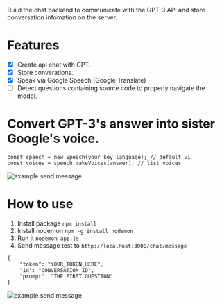 Build the chat backend to communicate with the GPT-3 API and store conversation infomation on the server.

# Features

- [x] Create api chat with GPT.
- [x] Store converations.
- [x] Speak via Google Speech (Google Translate)
- [ ] Detect questions containing source code to properly navigate the model.

# Convert GPT-3's answer into sister Google's voice.

```
const speech = new Speech(your_key_language); // default vi
const voices = speech.makeVoices(answer); // list voices
```
![example send message](https://raw.githubusercontent.com/maphim/chatgpt-backend/main/images/voices.png?raw=true)


# How to use

1. Install package `npm install`
2. Install nodemon `npm -g install nodemon`
3. Run it `nodemon app.js`
4. Send message test to `http://localhost:3000/chat/message`

```
{
    "token": "YOUR_TOKEN_HERE",
    "id": "CONVERSATION_ID",
    "prompt": "THE FIRST QUESTION"
}
```
![example send message](https://raw.githubusercontent.com/maphim/chatgpt-backend/main/images/example.png?raw=true)
